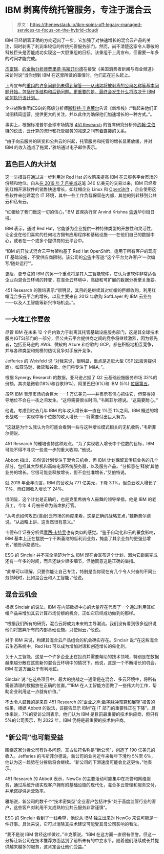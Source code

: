 # IBM 剥离传统托管服务，专注于混合云

> 原文：<https://thenewstack.io/ibm-spins-off-legacy-managed-services-to-focus-on-the-hybrid-cloud/>

IBM 已经朝着正确的方向迈出了一步，它加强了对快速增长的混合云产品的关注，同时剥离了利润率较低的传统托管服务部门。然而，尚不清楚这家令人尊敬的科技巨头是否能成功实现这一大胆重组的目标。该重组于上周宣布，但需要一年多的时间才能完成。

[杰富瑞](https://jefferies.com/)、[的金融分析师](https://www.facebook.com/watch/?v=334059021156783)[贾里德·韦斯菲尔德](https://www.linkedin.com/in/jaredweisfeld/)在接受《美国消费者新闻与商业频道》采访时说“当你想到 IBM 在这里所做的事情时，他们正在迎头赶上。

上周宣布的[重组的许多问题仍未得到解答——从诸如将被剥离的公司名称等基本问题开始，包括许多结构和后勤问题。更重要的是，最终会发生什么将取决于 IBM 如何执行该计划。](https://www.forbes.com/sites/peterbendorsamuel/2020/10/09/ibm-splits-into-two-companies/#28a8930d56e6)

企业战略集团(ESG)的高级分析师[斯科特·辛克莱尔](https://twitter.com/scott_sin)告诉《新堆栈》:“看起来他们正试图精简运营，提供更大的关注，并以此作为确保他们加速增长的一种方式。”。

事实上，根据标准普尔全球市场情报 [451 Research](https://451research.com/) 的首席研究分析师[约翰·艾伯特](https://twitter.com/sfjohna)的说法，云计算的流行和托管服务的减速之间有着直接的关系。

“由于向云服务的转变和公共云的兴起，托管服务和托管的增长显著放缓，并对 IBM 的收入造成了拖累，”雅培通过电子邮件表示。

## 蓝色巨人的大计划

这一举措旨在通过进一步利用对 Red Hat 的收购来提高 IBM 在云服务平台市场的份额和地位。自从[在 2019 年 7 月完成](https://www.redhat.com/en/about/press-releases/ibm-closes-landmark-acquisition-red-hat-34-billion-defines-open-hybrid-cloud-future)这笔 340 亿美元的交易以来，IBM 已经看到红帽开源软件的销售快速增长，如红帽企业 Linux 和 [OpenShift](https://www.openshift.com/products/openshift-ibm-cloud) ，企业使用这些软件来创建混合 IT 环境，其中一些工作负载保留在内部，其他的则转移到公共云和私有云。

“红帽给了我们做这一切的信心，”IBM 首席执行官 Arvind Krishna [告诉](https://www.wsj.com/articles/ibms-red-hat-deal-laid-foundation-for-split-of-company-into-two-pieces-11602197716)华尔街日报。

IBM 表示，通过 Red Hat，它能够为企业提供一种特殊类型的开放性和灵活性，让企业在他们喜欢的任何地方拥有应用程序和基础设施——在他们自己的数据中心，或者在一个或多个提供商的云平台中。

“IBM 的开放式混合云平台架构基于 Red Hat OpenShift，适用于所有客户的现有 IT 基础设施，不受供应商限制。该公司的[公告](https://newsroom.ibm.com/2020-10-08-IBM-To-Accelerate-Hybrid-Cloud-Growth-Strategy-And-Execute-Spin-Off-Of-Market-Leading-Managed-Infrastructure-Services-Unit)中写道:“这个平台允许客户‘一次编写/随处运行’”。

更瘦、更专注的 IBM 的另一个重点将是其人工智能软件，它认为该软件非常适合企业向混合云环境的转变，在混合云环境中，高级和可扩展的数据分析至关重要。

451 Research 的雅培表示:“很明显，其目的是继续其对红帽的巨额收购，利用红帽混合多云平台的增长，以及主要来自 2013 年收购 SoftLayer 的 IBM 云业务——以及人工智能等新兴市场机会。”。

## 一大堆工作要做

尽管 IBM 在未来 12 个月内致力于剥离其托管基础设施服务部门，这是其全球技术服务(GTS)部门的一部分，但公共云平台提供商之间的竞争将继续激烈，因为领先者，包括亚马逊的 AWS、微软的 Azure 和谷歌的 GCP，都在积极地相互竞争，并与各种类型和规模的热切竞争对手展开竞争。

Jefferies 的 Weisfeld 说:“对我来说，很明显，重点是追赶大型 CSP(云服务提供商)，如亚马逊、微软和谷歌，他们将专注于 M&A。”。

根据 Synergy Research 的数据，亚马逊占据了 Q2 云基础设施服务市场 33%的份额，其次是微软(18%)和谷歌(9%)，阿里巴巴(6%)和 IBM (5%) [位居第五](https://www.statista.com/chart/18819/worldwide-market-share-of-leading-cloud-infrastructure-service-providers/)。

虽然 IBM 表示市场机会巨大——1 万亿美元——并表示有信心抓住它，但获得领导地位不会在一夜之间发生。“这将需要很长时间，”韦斯菲尔德说。“这需要耐心。”

他说，考虑到过去几年 IBM 的年收入增长率一直在 1%至 1%之间，IBM 概述的增长战略——实现中等个位数的收入增长——将需要付出巨大努力。

“这就是为什么我认为你可能会看到一些与这种增长模式相关的无机收购，”韦斯菲尔德说。

451 Research 的雅培也持这种观点。“为了实现收入增长中个位数的目标，IBM 可能不得不寻求一些进一步的重大收购，”他说。

Abbott 指出，虽然该计划专注于混合云机会，但 IBM 计划保留其传统业务的几个部分，包括其大型机和高端电源系统服务器，以及服务产品。“分拆意在‘释放’其他业务的增长。它很可能会释放增长，但不会批准增长，”艾伯特说。

就 2019 年全年而言，IBM 的营收为 771 亿美元，下降 3.1%。但总云收入增长了 11%，而红帽收入增长了 24%。

很明显，这个计划是正确的，也是克里希纳令人鼓舞的领导举措，他是 IBM 的老员工，今年 4 月被任命为首席执行官。

“从考虑如何攻击(混合)云市场的角度来看，这是正确的战略支点，”魏斯费尔德说。“从战略上讲，这当然很有意义。”

韦德布什证券分析师[摩西·卡特里](https://www.linkedin.com/in/moshe-katri-51aa2b122/)也有类似的感觉。“鉴于自动化和云的蚕食影响，IBM 基本上正在摆脱一个不断萎缩的低利润业务，掩盖了其余业务的更强劲增长，”他告诉路透社。

ESG 的 Sinclair 并不完全清楚为什么 IBM 现在会宣布这个计划，因为它距离完成还有一年多的时间，而且还缺少很多细节，但他同意这是正确的举措。

“此举可以理解。只要你能让自己专注，特别是当你现在有几个令人兴奋的不同业务领域时，比如混合云和人工智能，”他说。

## 混合云机会

根据 Sinclair 的说法，IBM 在内部数据中心的大量存在代表了一个通过利用其红帽产品来增加其云计算市场份额的机会，正如它已经成功做到的那样。

“根据我们所有的研究，混合云将成为未来的主导潮流。我们没有看到很多组织说他们将放弃所有的内部基础设施，只使用云，”他说。

对于 IBM 来说，构建其混合云产品组合的机会确实存在。Sinclair 说:“在这些混合云生态系统中，Red Hat 可以成为增加对话和创造增长的催化剂。

关于人工智能，这是一个许多企业正在投资并需要帮助的技术领域，特别是在数据越来越分散在这些新的混合云环境中的情况下。他说，这是一个不断增长的机会，IBM 在这方面处于有利地位。

Sinclair 说:“在这些项目中，最大的挑战之一通常是在混合、多云环境中，将所有需要清理的数据放在正确的位置。”“IBM 在人工智能方面做了一些伟大的工作，帮助企业利用这一点就有价值。”

不太令人鼓舞的是来自 451 Research 的[“企业之声:数字脉冲预算和展望](https://451research.com/services/customer-insight/voice-of-the-enterprise)”报告的结果，根据 Abbott 的说法，该报告显示 IBM“在 IT 部门的重要性正在下降”。具体来说，7%的受访公司表示，他们认为 IBM 是目前最重要的技术供应商，但只有 5%的公司表示，到 2022 年，IBM 仍将是最重要的技术供应商。

## “新公司”也可能受益

围绕这家分拆公司有许多问题，其占位符名称是“新公司”，创造了 190 亿美元的收入。Jefferies 的韦斯菲尔德说，新公司的业务近年来每年下滑约 5%至 6%，他认为这一趋势在分拆后将会继续。“新公司的下滑速度可能会比这更快，”他表示。

451 Research 的 Abbott 表示，NewCo 的主要活动可能集中在托管和网络服务，通过系统升级实现客户拥有的基础设施的现代化，混合多云管理和服务交付，并承诺提供运营效率。

雅培说，新公司的数千个“技术密集型”企业客户包括许多“处于高度监管行业的客户，这些客户对利用不太成熟的公共云服务非常谨慎”。

ESG 的 Sinclair 看到了一线希望，他说从 IBM 独立出来对 NewCo 来说可能是一件好事。具体来说，它可以消除其技术建议可能受其母公司影响的看法。

“我不是说 IBM 曾经这样做过，”辛克莱说。“IBM 在这方面一直很有信誉。但这一分拆让新公司在技术推荐方面达到了前所未有的中立水平。随着他们继续成长并提供越来越多的服务，这肯定会让他们受益。”

<svg xmlns:xlink="http://www.w3.org/1999/xlink" viewBox="0 0 68 31" version="1.1"><title>Group</title> <desc>Created with Sketch.</desc></svg>